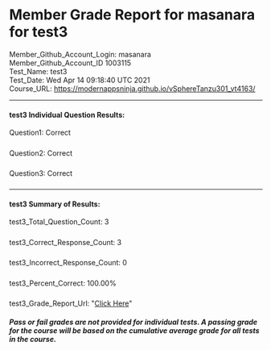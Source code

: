# Member Grade Report for masanara for test3  
   
Member_Github_Account_Login: masanara  
Member_Github_Account_ID 1003115  
Test_Name: test3  
Test_Date: Wed Apr 14 09:18:40 UTC 2021  
Course_URL: https://modernappsninja.github.io/vSphereTanzu301_vt4163/  
   
---  
#### test3 Individual Question Results:  
Question1: Correct  
#####  
Question2: Correct  
#####  
Question3: Correct  
#####  
---  
#### test3 Summary of Results:  
test3_Total_Question_Count: 3  
#####  
test3_Correct_Response_Count: 3  
#####  
test3_Incorrect_Response_Count: 0  
#####  
test3_Percent_Correct: 100.00%  
#####  
test3_Grade_Report_Url: "[Click Here](https://github.com/modernappsninjas/masanara/blob/main/static/userdata/courses/vSphereTanzu301_vt4163/grade_report.pr193.test3.md)"
##### Pass or fail grades are not provided for individual tests. A passing grade for the course will be based on the cumulative average grade for all tests in the course.  
